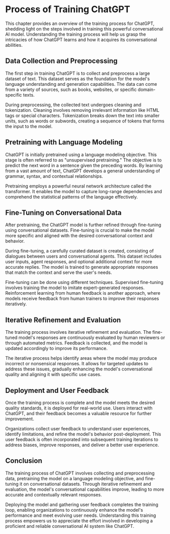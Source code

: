 Process of Training ChatGPT
====================================

This chapter provides an overview of the training process for ChatGPT, shedding light on the steps involved in training this powerful conversational AI model. Understanding the training process will help us grasp the intricacies of how ChatGPT learns and how it acquires its conversational abilities.

Data Collection and Preprocessing
---------------------------------

The first step in training ChatGPT is to collect and preprocess a large dataset of text. This dataset serves as the foundation for the model's language understanding and generation capabilities. The data can come from a variety of sources, such as books, websites, or specific domain-specific texts.

During preprocessing, the collected text undergoes cleaning and tokenization. Cleaning involves removing irrelevant information like HTML tags or special characters. Tokenization breaks down the text into smaller units, such as words or subwords, creating a sequence of tokens that forms the input to the model.

Pretraining with Language Modeling
----------------------------------

ChatGPT is initially pretrained using a language modeling objective. This stage is often referred to as "unsupervised pretraining." The objective is to predict the next word in a sentence given the preceding words. By learning from a vast amount of text, ChatGPT develops a general understanding of grammar, syntax, and contextual relationships.

Pretraining employs a powerful neural network architecture called the transformer. It enables the model to capture long-range dependencies and comprehend the statistical patterns of the language effectively.

Fine-Tuning on Conversational Data
----------------------------------

After pretraining, the ChatGPT model is further refined through fine-tuning using conversational datasets. Fine-tuning is crucial to make the model more specific and aligned with the desired conversational context and behavior.

During fine-tuning, a carefully curated dataset is created, consisting of dialogues between users and conversational agents. This dataset includes user inputs, agent responses, and optional additional context for more accurate replies. The model is trained to generate appropriate responses that match the context and serve the user's needs.

Fine-tuning can be done using different techniques. Supervised fine-tuning involves training the model to imitate expert-generated responses. Reinforcement learning from human feedback is another approach, where models receive feedback from human trainers to improve their responses iteratively.

Iterative Refinement and Evaluation
-----------------------------------

The training process involves iterative refinement and evaluation. The fine-tuned model's responses are continuously evaluated by human reviewers or through automated metrics. Feedback is collected, and the model is updated accordingly to improve its performance.

The iterative process helps identify areas where the model may produce incorrect or nonsensical responses. It allows for targeted updates to address these issues, gradually enhancing the model's conversational quality and aligning it with specific use cases.

Deployment and User Feedback
----------------------------

Once the training process is complete and the model meets the desired quality standards, it is deployed for real-world use. Users interact with ChatGPT, and their feedback becomes a valuable resource for further improvement.

Organizations collect user feedback to understand user experiences, identify limitations, and refine the model's behavior post-deployment. This user feedback is often incorporated into subsequent training iterations to address biases, improve responses, and deliver a better user experience.

Conclusion
----------

The training process of ChatGPT involves collecting and preprocessing data, pretraining the model on a language modeling objective, and fine-tuning it on conversational datasets. Through iterative refinement and evaluation, the model's conversational capabilities improve, leading to more accurate and contextually relevant responses.

Deploying the model and gathering user feedback completes the training loop, enabling organizations to continuously enhance the model's performance and meet evolving user needs. Understanding this training process empowers us to appreciate the effort involved in developing a proficient and reliable conversational AI system like ChatGPT.

